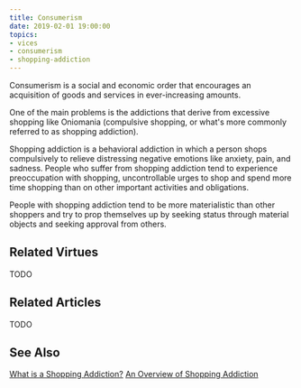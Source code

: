 ```yaml
---
title: Consumerism
date: 2019-02-01 19:00:00
topics: 
- vices
- consumerism
- shopping-addiction
---
```


Consumerism is a social and economic order that encourages an acquisition of
goods and services in ever-increasing amounts.

One of the main problems is the addictions that derive from excessive shopping
like Oniomania (compulsive shopping, or what's more commonly referred to as
shopping addiction). 

Shopping addiction is a behavioral addiction in which a person shops
compulsively to relieve distressing negative emotions like anxiety, pain, and
sadness. People who suffer from shopping addiction tend to experience
preoccupation with shopping, uncontrollable urges to shop and spend more time
shopping than on other important activities and obligations.

People with shopping addiction tend to be more materialistic than other shoppers
and try to prop themselves up by seeking status through material objects and
seeking approval from others.

## Related Virtues
TODO

## Related Articles
TODO

## See Also
[What is a Shopping Addiction?](https://www.addictions.com/shopping/)
[An Overview of Shopping Addiction](https://www.verywellmind.com/shopping-addiction-4157288)
